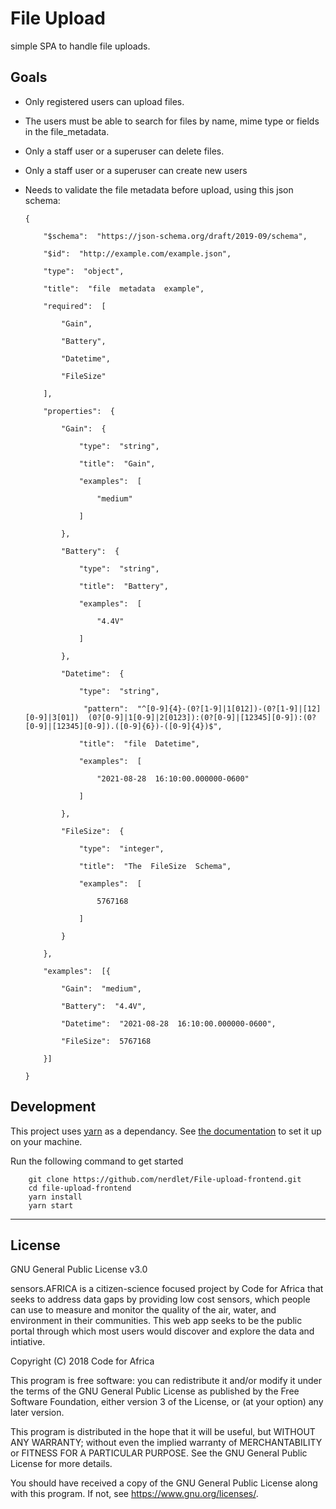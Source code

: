 # File Upload
simple SPA to handle file uploads.
## Goals

 -  Only  registered  users  can  upload  files.
 -  The  users  must  be  able  to  search  for  files  by  name,  mime  type  or  fields  in  the  file_metadata.
 -  Only  a  staff  user  or  a  superuser  can  delete  files.
 -  Only  a  staff  user  or  a  superuser  can  create  new  users
 -  Needs  to  validate  the  file  metadata  before  upload,  using  this  json  schema:


        {

	        "$schema":  "https://json-schema.org/draft/2019-09/schema",

	        "$id":  "http://example.com/example.json",

	        "type":  "object",

	        "title":  "file  metadata  example",

	        "required":  [

	            "Gain",

	            "Battery",

	            "Datetime",

	            "FileSize"

	        ],

	        "properties":  {

	            "Gain":  {

	                "type":  "string",

	                "title":  "Gain",

	                "examples":  [

	                    "medium"

	                ]

	            },

	            "Battery":  {

	                "type":  "string",

	                "title":  "Battery",

	                "examples":  [

	                    "4.4V"

	                ]

	            },

	            "Datetime":  {

	                "type":  "string",

	                 "pattern":  "^[0-9]{4}-(0?[1-9]|1[012])-(0?[1-9]|[12][0-9]|3[01])  (0?[0-9]|1[0-9]|2[0123]):(0?[0-9]|[12345][0-9]):(0?[0-9]|[12345][0-9]).([0-9]{6})-([0-9]{4})$",

	                "title":  "file  Datetime",

	                "examples":  [

	                    "2021-08-28  16:10:00.000000-0600"

	                ]

	            },

	            "FileSize":  {

	                "type":  "integer",

	                "title":  "The  FileSize  Schema",

	                "examples":  [

	                    5767168

	                ]

	            }

	        },

	        "examples":  [{

	            "Gain":  "medium",

	            "Battery":  "4.4V",

	            "Datetime":  "2021-08-28  16:10:00.000000-0600",

	            "FileSize":  5767168

	        }]

	    }


## Development

This project uses [yarn](https://yarnpkg.com/lang/en/) as a dependancy. See [the documentation](https://yarnpkg.com/lang/en/) to set it up on your machine.

Run the following command to get started

```shell
    git clone https://github.com/nerdlet/File-upload-frontend.git
    cd file-upload-frontend
    yarn install
    yarn start
```
---

## License

GNU General Public License v3.0

sensors.AFRICA is a citizen-science focused project by Code for Africa that seeks to address data gaps by providing low cost sensors, which people can use to measure and monitor the quality of the air, water, and environment in their communities. This web app seeks to be the public portal through which most users would discover and explore the data and intiative.

Copyright (C) 2018 Code for Africa

This program is free software: you can redistribute it and/or modify
it under the terms of the GNU General Public License as published by
the Free Software Foundation, either version 3 of the License, or
(at your option) any later version.

This program is distributed in the hope that it will be useful,
but WITHOUT ANY WARRANTY; without even the implied warranty of
MERCHANTABILITY or FITNESS FOR A PARTICULAR PURPOSE. See the
GNU General Public License for more details.

You should have received a copy of the GNU General Public License
along with this program. If not, see <https://www.gnu.org/licenses/>.
